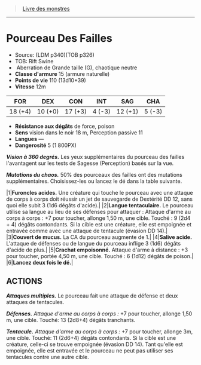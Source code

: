 ﻿> [Livre des monstres](tome_of_beasts_old.md)

---

# Pourceau Des Failles

- Source: (LDM p340)(TOB p326)
- TOB: Rift Swine
-  Aberration de Grande taille (G), chaotique neutre
- **Classe d'armure** 15 (armure naturelle)
- **Points de vie** 110 (13d10+39)
- **Vitesse** 12m

|FOR|DEX|CON|INT|SAG|CHA|
|---|---|---|---|---|---|
|18 (+4)|10 (+0)|17 (+3)|4 (-3)|12 (+1)|5 (-3)|

- **Résistance aux dégâts** de force, poison
- **Sens** vision dans le noir 18 m, Perception passive 11
- **Langues** —
- **Dangerosité** 5 (1 800PX)

**_Vision à 360 degrés._** Les yeux supplémentaires du pourceau des failles l'avantagent sur les tests de Sagesse (Perception) basés sur la vue.

**_Mutations du chaos._** 50% des pourceaux des failles ont des mutations supplémentaires. Choisissez-les ou lancez le dé dans la table suivante.

|1|**Furoncles acides.** Une créature qui touche le pourceau avec une attaque de corps à corps doit réussir un jet de sauvegarde de Dextérité DD 12, sans quoi elle subit 3 (1d6 dégâts d'acide).|
|2|**Langue tentaculaire.** Le pourceau utilise sa langue au lieu de ses défenses pour attaquer : Attaque d'arme au corps à corps : +7 pour toucher, allonge 1,50 m, une cible. Touché : 9 (2d4 + 4) dégâts contondants. Si la cible est une créature, elle est empoignée et entravée comme avec une attaque de tentacule (évasion DD 14).|
|3|**Couvert de mucus.** La CA du pourceau augmente de 1.|
|4|**Salive acide.** L'attaque de défenses ou de langue du pourceau inflige 3 (1d6) dégâts d'acide de plus.|
|5|**Crachat empoisonné.** Attaque d'arme à distance : +3 pour toucher, portée 4,50 m, une cible. Touché : 6 (1d12) dégâts de poison.|
|6|**Lancez deux fois le dé.**|

## ACTIONS

**_Attaques multiples._** Le pourceau fait une attaque de défense et deux attaques de tentacules.

**_Défenses._** _Attaque d'arme au corps à corps :_ +7 pour toucher, allonge 1,50 m, une cible. Touché: 13 (2d8+4) dégâts tranchants.

**_Tentacule._** _Attaque d'arme au corps à corps :_ +7 pour toucher, allonge 3m, une cible. Touché: 11 (2d6+4) dégâts contondants. Si la cible est une créature, celle-ci se trouve empoignée (évasion DD 14). Tant qu'elle est empoignée, elle est entravée et le pourceau ne peut pas utiliser ses tentacules contre une autre cible.

